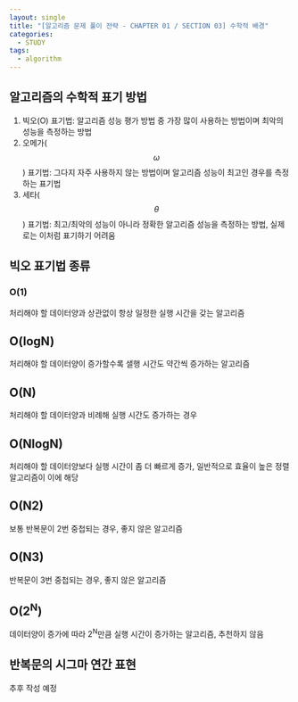 ```yaml
---
layout: single
title: "[알고리즘 문제 풀이 전략 - CHAPTER 01 / SECTION 03] 수학적 배경"
categories:
  - STUDY
tags:
  - algorithm
---
```


## 알고리즘의 수학적 표기 방법

1. 빅오(O) 표기법: 알고리즘 성능 평가 방법 중 가장 많이 사용하는 방법이며 최악의 성능을 측정하는 방법
2. 오메가($$\omega$$) 표기법: 그다지 자주 사용하지 않는 방법이며 알고리즘 성능이 최고인 경우를 측정하는 표기법
3. 세타($$\theta$$) 표기법: 최고/최악의 성능이 아니라 정확한 알고리즘 성능을 측정하는 방법, 실제로는 이처럼 표기하기 어려움

## 빅오 표기법 종류

### O(1)

처리해야 할 데이터양과 상관없이 항상 일정한 실행 시간을 갖는 알고리즘

## O(logN)

처리해야 할 데이터양이 증가할수록 샐행 시간도 약간씩 증가하는 알고리즘

## O(N)

처리해야 할 데이터양과 비례해 실행 시간도 증가하는 경우

## O(NlogN)

처리해야 할 데이터양보다 실행 시간이 좀 더 빠르게 증가, 일반적으로 효율이 높은 정렬 알고리즘이 이에 해당

## O(N2)

보통 반복문이 2번 중첩되는 경우, 좋지 않은 알고리즘

## O(N3)

반복문이 3번 중첩되는 경우, 좋지 않은 알고리즘

## O(2<sup>N</sup>)

데이터양이 증가에 따라 2<sup>N</sup>만큼 실행 시간이 증가하는 알고리즘, 추천하지 않음

## 반복문의 시그마 연간 표현

추후 작성 예정
